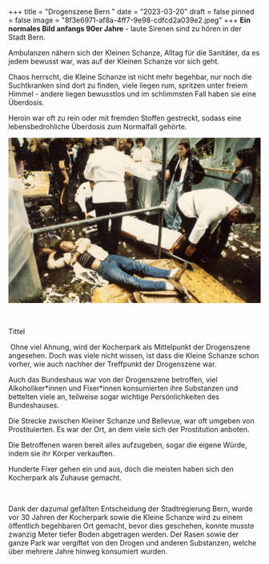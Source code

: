 +++
title = "Drogenszene Bern "
date = "2023-03-20"
draft = false
pinned = false
image = "8f3e6971-af8a-4ff7-9e98-cdfcd2a039e2.jpeg"
+++
**Ein normales Bild anfangs 90er Jahre** - laute Sirenen sind zu hören in der Stadt Bern.

Ambulanzen nähern sich der Kleinen Schanze, Alltag für die Sanitäter, da es jedem bewusst war, was auf der Kleinen Schanze vor sich geht.

Chaos herrscht, die Kleine Schanze ist nicht mehr begehbar, nur noch die Suchtkranken sind dort zu finden, viele liegen rum, spritzen unter freiem Himmel - andere liegen bewusstlos und im schlimmsten Fall haben sie eine Überdosis. 

Heroin war oft zu rein oder mit fremden Stoffen gestreckt, sodass eine lebensbedrohliche Überdosis zum Normalfall gehörte.

![](8f3e6971-af8a-4ff7-9e98-cdfcd2a039e2.jpeg "Kleine Schanze Berna ")



![]()

Tittel  

 Ohne viel Ahnung, wird der Kocherpark als Mittelpunkt der Drogenszene angesehen. Doch was viele nicht wissen, ist dass die Kleine Schanze schon vorher, wie auch nachher der Treffpunkt der Drogenszene war. 

Auch das Bundeshaus war von der Drogenszene betroffen, viel Alkoholiker\*innen und Fixer\*innen konsumierten ihre Substanzen und bettelten viele an, teilweise sogar wichtige Persönlichkeiten des Bundeshauses.

Die Strecke zwischen Kleiner Schanze und Bellevue, war oft umgeben von Prostituierten. Es war der Ort, an dem viele sich der Prostitution anboten. 

Die Betroffenen waren bereit alles aufzugeben, sogar die eigene Würde, indem sie ihr Körper verkauften. 

Hunderte Fixer gehen ein und aus, doch die meisten haben sich den Kocherpark als Zuhause gemacht. 

 

Dank der dazumal gefällten Entscheidung der Stadtregierung Bern, wurde vor 30 Jahren der Kocherpark sowie die Kleine Schanze wird zu einem öffentlich begehbaren Ort gemacht, bevor dies geschehen, konnte musste zwanzig Meter tiefer Boden abgetragen werden. Der Rasen sowie der ganze Park war vergiftet von den Drogen und anderen Substanzen, welche über mehrere Jahre hinweg konsumiert wurden.